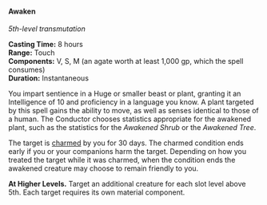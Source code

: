 #### Awaken
<!-- markdownlint-disable link-image-reference-definitions -->
[_metadata_:spell_name]:- "Awaken"
[_metadata_:spell_level]:- "5"
[_metadata_:spell_school]:- "transmutation"
[_metadata_:ritual]:- "false"
[_metadata_:casting_time_amount]:- "8"
[_metadata_:casting_time_unit]:- "hours"
[_metadata_:target]:- "???"
[_metadata_:range]:- "Touch"
[_metadata_:components_verbal]:- "true"
[_metadata_:components_somatic]:- "true"
[_metadata_:components_material]:- "true"
[_metadata_:components_material_description]:- "an agate worth at least 1,000 gp, which the spell consumes"
[_metadata_:components_material_cost]:- "1,000 gp"
[_metadata_:duration]:- "Instantaneous"
[_metadata_:concentration]:- "false"
[_metadata_:compared_to_wotc_srd_5.1]:- "mechanics_same_wording_different"
[_metadata_:compared_to_a5e_srd]:- "mechanics_same_wording_different"
<!-- markdownlint-disable-next-line no-emphasis-as-heading -->
_5th-level transmutation_

**Casting Time:** 8 hours \
**Range:** Touch \
**Components:** V, S, M (an agate worth at least 1,000 gp, which the spell consumes) \
**Duration:** Instantaneous

You impart sentience in a Huge or smaller beast or plant, granting it an Intelligence of 10 and proficiency in a language you know.
A plant targeted by this spell gains the ability to move, as well as senses identical to those of a human.
The Conductor chooses statistics appropriate for the awakened plant, such as the statistics for the _Awakened Shrub_ or the _Awakened Tree_.

The target is [charmed](#Conditions_charmed) by you for 30 days.
The charmed condition ends early if you or your companions harm the target.
Depending on how you treated the target while it was charmed, when the condition ends the awakened creature may choose to remain friendly to you.

**At Higher Levels.**
Target an additional creature for each slot level above 5th.
Each target requires its own material component.
